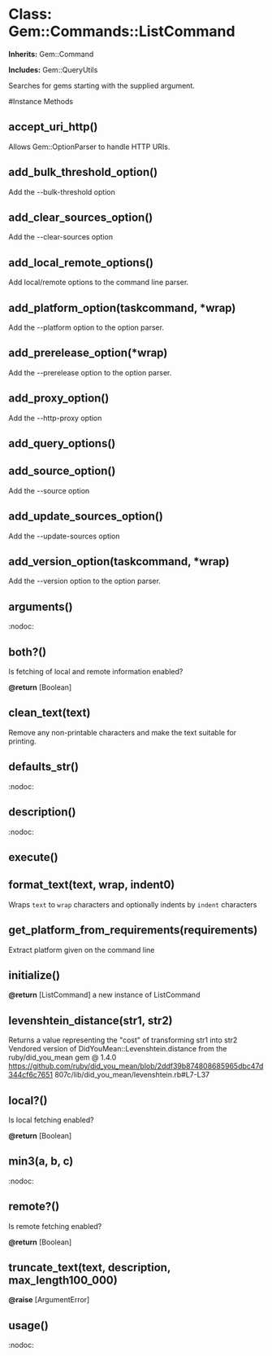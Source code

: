 # Class: Gem::Commands::ListCommand
**Inherits:** Gem::Command
    
**Includes:** Gem::QueryUtils
  

Searches for gems starting with the supplied argument.



#Instance Methods
## accept_uri_http() [](#method-i-accept_uri_http)
Allows Gem::OptionParser to handle HTTP URIs.

## add_bulk_threshold_option() [](#method-i-add_bulk_threshold_option)
Add the --bulk-threshold option

## add_clear_sources_option() [](#method-i-add_clear_sources_option)
Add the --clear-sources option

## add_local_remote_options() [](#method-i-add_local_remote_options)
Add local/remote options to the command line parser.

## add_platform_option(taskcommand, *wrap) [](#method-i-add_platform_option)
Add the --platform option to the option parser.

## add_prerelease_option(*wrap) [](#method-i-add_prerelease_option)
Add the --prerelease option to the option parser.

## add_proxy_option() [](#method-i-add_proxy_option)
Add the --http-proxy option

## add_query_options() [](#method-i-add_query_options)

## add_source_option() [](#method-i-add_source_option)
Add the --source option

## add_update_sources_option() [](#method-i-add_update_sources_option)
Add the --update-sources option

## add_version_option(taskcommand, *wrap) [](#method-i-add_version_option)
Add the --version option to the option parser.

## arguments() [](#method-i-arguments)
:nodoc:

## both?() [](#method-i-both?)
Is fetching of local and remote information enabled?

**@return** [Boolean] 

## clean_text(text) [](#method-i-clean_text)
Remove any non-printable characters and make the text suitable for printing.

## defaults_str() [](#method-i-defaults_str)
:nodoc:

## description() [](#method-i-description)
:nodoc:

## execute() [](#method-i-execute)

## format_text(text, wrap, indent0) [](#method-i-format_text)
Wraps `text` to `wrap` characters and optionally indents by `indent`
characters

## get_platform_from_requirements(requirements) [](#method-i-get_platform_from_requirements)
Extract platform given on the command line

## initialize() [](#method-i-initialize)

**@return** [ListCommand] a new instance of ListCommand

## levenshtein_distance(str1, str2) [](#method-i-levenshtein_distance)
Returns a value representing the "cost" of transforming str1 into str2
Vendored version of DidYouMean::Levenshtein.distance from the
ruby/did_you_mean gem @ 1.4.0
https://github.com/ruby/did_you_mean/blob/2ddf39b874808685965dbc47d344cf6c7651
807c/lib/did_you_mean/levenshtein.rb#L7-L37

## local?() [](#method-i-local?)
Is local fetching enabled?

**@return** [Boolean] 

## min3(a, b, c) [](#method-i-min3)
:nodoc:

## remote?() [](#method-i-remote?)
Is remote fetching enabled?

**@return** [Boolean] 

## truncate_text(text, description, max_length100_000) [](#method-i-truncate_text)

**@raise** [ArgumentError] 

## usage() [](#method-i-usage)
:nodoc:

